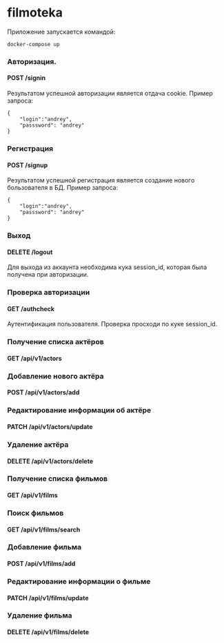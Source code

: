 # filmoteka

Приложение запускается командой:
```
docker-compose up
```
### Авторизация.
#### POST /signin
Результатом успешной авторизации является отдача cookie. Пример запроса:
```
{
    "login":"andrey",
    "passsword": "andrey"
}
```
### Регистрация
#### POST /signup
Результатом успешной регистрация является создание нового бользователя в БД. Пример запроса:
```
{
    "login":"andrey",
    "passsword": "andrey"
}
```

### Выход
#### DELETE /logout
Для выхода из аккаунта необходима кука session_id, которая была получена при авторизации.

### Проверка авторизации
#### GET /authcheck
Аутентификация пользователя. Проверка просходи по куке session_id.

### Получение списка актёров
#### GET /api/v1/actors

### Добавление нового актёра
#### POST /api/v1/actors/add

### Редактирование информации об актёре
#### PATCH /api/v1/actors/update

### Удаление актёра
#### DELETE /api/v1/actors/delete

### Получение списка фильмов
#### GET /api/v1/films

### Поиск фильмов
#### GET /api/v1/films/search

### Добавление фильма
#### POST /api/v1/films/add

### Редактирование информации о фильме
#### PATCH /api/v1/films/update

### Удаление фильма
#### DELETE /api/v1/films/delete
